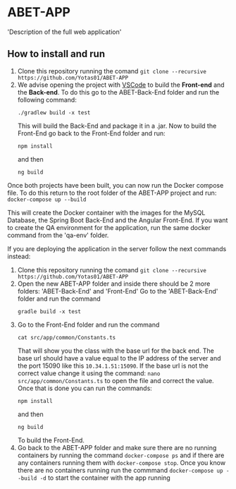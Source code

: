 # ABET-APP

'Description of the full web application'

## How to install and run

1. Clone this repository running the comand `git clone --recursive https://github.com/Yotas01/ABET-APP`
2. We advise opening the project with [VSCode](https://code.visualstudio.com) to build the **Front-end** and the **Back-end**. To do this go to the ABET-Back-End folder and run the following command:
    ```
    ./gradlew build -x test
    ```
    This will build the Back-End and package it in a .jar. Now to build the Front-End go back to the Front-End folder and run:
    ```
    npm install
    ```
    and then
    ```
    ng build
    ```
Once both projects have been built, you can now run the Docker compose file. To do this return to the root folder of the ABET-APP project and run:
    `docker-compose up --build`
  
This will create the Docker container with the images for the MySQL Database, the Spring Boot Back-End and the Angular Front-End. If you want to create the QA environment for the application, run the same docker command from the 'qa-env' folder.

If you are deploying the application in the server follow the next commands instead:
1. Clone this repository running the comand `git clone --recursive https://github.com/Yotas01/ABET-APP`
2. Open the new ABET-APP folder and inside there should be 2 more folders: 'ABET-Back-End' and 'Front-End' Go to the 'ABET-Back-End' folder and run the command
    ```
    gradle build -x test
    ```
3. Go to the Front-End folder and run the command
    ```
    cat src/app/common/Constants.ts
    ```
    That will show you the class with the base url for the back end. The base url should have a value equal to the IP address of the server and the port 15090 like         this `10.34.1.51:15090`.
    If the base url is not the correct value change it using the command: `nano src/app/common/Constants.ts` to open the file and correct the value.
    Once that is done you can run the commands:
    ```
    npm install
    ```
    and then
    ```
    ng build
    ```
    To build the Front-End.
4. Go back to the ABET-APP folder and make sure there are no running containers by running the command `docker-compose ps` and if there are any containers running          them with `docker-compose stop`. Once you know there are no containers running run the commmand `docker-compose up --build -d` to start the container with the app      running
    
